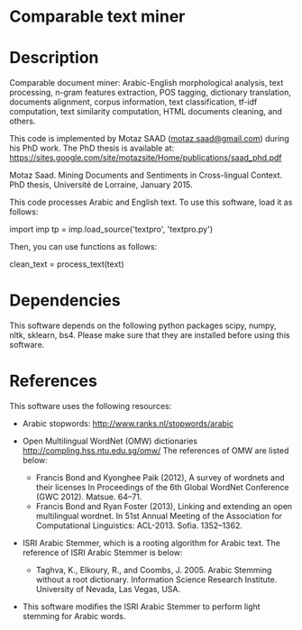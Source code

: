 # Comparable text miner

# Description 
Comparable document miner: Arabic-English morphological analysis, text processing, n-gram features extraction, POS tagging, dictionary translation, documents alignment, corpus information, text classification, tf-idf computation, text similarity computation, HTML documents cleaning, and others. 

This code is implemented by Motaz SAAD (motaz.saad@gmail.com) during his PhD work. The PhD thesis is available at: https://sites.google.com/site/motazsite/Home/publications/saad_phd.pdf

Motaz Saad. Mining Documents and Sentiments in Cross-lingual Context. PhD thesis, Université de Lorraine, January 2015.

This code processes Arabic and English text. To use this software, load it as follows:

import imp
tp = imp.load_source('textpro', 'textpro.py')

Then, you can use functions as follows:

clean_text = process_text(text)

# Dependencies
This software depends on the following python packages scipy, numpy, nltk, sklearn, bs4. Please make sure that they are installed before using this software. 

# References
This software uses the following resources:
- Arabic stopwords: http://www.ranks.nl/stopwords/arabic 
- Open Multilingual WordNet (OMW) dictionaries http://compling.hss.ntu.edu.sg/omw/ The references of OMW are listed below:
	- Francis Bond and Kyonghee Paik (2012), A survey of wordnets and their licenses In Proceedings of the 6th Global WordNet Conference (GWC 2012). Matsue. 64–71.
	- Francis Bond and Ryan Foster (2013), Linking and extending an open multilingual wordnet. In 51st Annual Meeting of the Association for Computational Linguistics: ACL-2013. Sofia. 1352–1362. 

- ISRI Arabic Stemmer, which is a rooting algorithm for Arabic text. The reference of ISRI Arabic Stemmer is below:
	- Taghva, K., Elkoury, R., and Coombs, J. 2005. Arabic Stemming without a root dictionary. Information Science Research Institute. University of Nevada, Las Vegas, USA.
 

- This software modifies the ISRI Arabic Stemmer to perform light stemming for Arabic words. 


